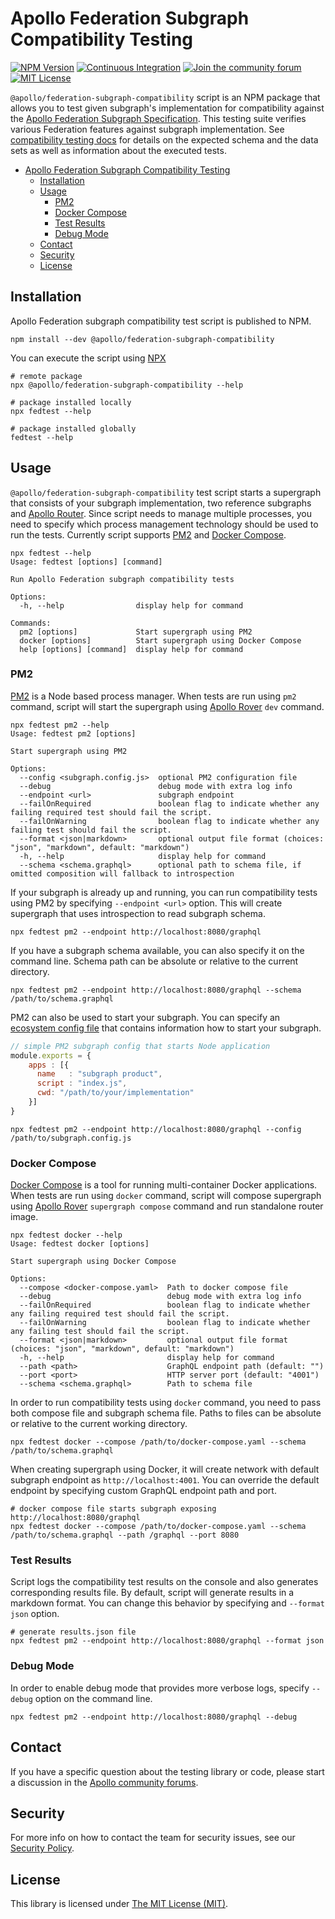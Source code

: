 # Apollo Federation Subgraph Compatibility Testing

[![NPM Version](https://img.shields.io/npm/v/@apollo/federation-subgraph-compatibility)](https://www.npmjs.com/package/@apollo/federation-subgraph-compatibility)
[![Continuous Integration](https://github.com/apollographql/apollo-federation-subgraph-compatibility/workflows/Continuous%20Integration/badge.svg)](https://github.com/apollographql/apollo-federation-subgraph-compatibility/actions?query=workflow%3A"Continuous+Integration")
[![Join the community forum](https://img.shields.io/badge/Join%20The%20Community-Forum-blueviolet)](https://community.apollographql.com)
[![MIT License](https://img.shields.io/github/license/apollographql/apollo-federation-subgraph-compatibility)](https://github.com/apollographql/apollo-federation-subgraph-compatibility/blob/main/LICENSE)

`@apollo/federation-subgraph-compatibility` script is an NPM package that allows you to test given subgraph's implementation for compatibility against the [Apollo Federation Subgraph Specification](https://www.apollographql.com/docs/federation/subgraph-spec/). This testing suite verifies various Federation features against subgraph implementation. See [compatibility testing docs](../../COMPATIBILITY.md) for details on the expected schema and the data sets as well as information about the executed tests.

- [Apollo Federation Subgraph Compatibility Testing](#apollo-federation-subgraph-compatibility-testing)
  - [Installation](#installation)
  - [Usage](#usage)
    - [PM2](#pm2)
    - [Docker Compose](#docker-compose)
    - [Test Results](#test-results)
    - [Debug Mode](#debug-mode)
  - [Contact](#contact)
  - [Security](#security)
  - [License](#license)

## Installation

Apollo Federation subgraph compatibility test script is published to NPM.

```shell
npm install --dev @apollo/federation-subgraph-compatibility
```

You can execute the script using [NPX](https://docs.npmjs.com/cli/v7/commands/npx)

```shell
# remote package
npx @apollo/federation-subgraph-compatibility --help

# package installed locally
npx fedtest --help

# package installed globally
fedtest --help
```

## Usage

`@apollo/federation-subgraph-compatibility` test script starts a supergraph that consists of your subgraph implementation, two reference subgraphs and [Apollo Router](https://github.com/apollographql/router). Since script needs to manage multiple processes, you need to specify which process management technology should be used to run the tests. Currently script supports [PM2](https://pm2.keymetrics.io/) and [Docker Compose](https://docs.docker.com/compose/).

```shell
npx fedtest --help
Usage: fedtest [options] [command]

Run Apollo Federation subgraph compatibility tests

Options:
  -h, --help                display help for command

Commands:
  pm2 [options]             Start supergraph using PM2
  docker [options]          Start supergraph using Docker Compose
  help [options] [command]  display help for command
```

### PM2

[PM2](https://pm2.keymetrics.io/) is a Node based process manager. When tests are run using `pm2` command, script will start the supergraph using [Apollo Rover](https://github.com/apollographql/rover) `dev` command.

```shell
npx fedtest pm2 --help
Usage: fedtest pm2 [options]

Start supergraph using PM2

Options:
  --config <subgraph.config.js>  optional PM2 configuration file
  --debug                        debug mode with extra log info
  --endpoint <url>               subgraph endpoint
  --failOnRequired               boolean flag to indicate whether any failing required test should fail the script.
  --failOnWarning                boolean flag to indicate whether any failing test should fail the script.
  --format <json|markdown>       optional output file format (choices: "json", "markdown", default: "markdown")
  -h, --help                     display help for command
  --schema <schema.graphql>      optional path to schema file, if omitted composition will fallback to introspection
```

If your subgraph is already up and running, you can run compatibility tests using PM2 by specifying `--endpoint <url>` option. This will create supergraph that uses introspection to read subgraph schema.

```shell
npx fedtest pm2 --endpoint http://localhost:8080/graphql
```

If you have a subgraph schema available, you can also specify it on the command line. Schema path can be absolute or relative to the current directory.

```shell
npx fedtest pm2 --endpoint http://localhost:8080/graphql --schema /path/to/schema.graphql
```

PM2 can also be used to start your subgraph. You can specify an [ecosystem config file](https://pm2.keymetrics.io/docs/usage/application-declaration/) that contains information how to start your subgraph.

```js
// simple PM2 subgraph config that starts Node application
module.exports = {
    apps : [{
      name   : "subgraph product",
      script : "index.js",
      cwd: "/path/to/your/implementation"
    }]
}
```

```shell
npx fedtest pm2 --endpoint http://localhost:8080/graphql --config /path/to/subgraph.config.js
```

### Docker Compose

[Docker Compose](https://docs.docker.com/compose/) is a tool for running multi-container Docker applications. When tests are run using `docker` command, script will compose supergraph using [Apollo Rover](https://github.com/apollographql/rover) `supergraph compose` command and run standalone router image.

```shell
npx fedtest docker --help
Usage: fedtest docker [options]

Start supergraph using Docker Compose

Options:
  --compose <docker-compose.yaml>  Path to docker compose file
  --debug                          debug mode with extra log info
  --failOnRequired                 boolean flag to indicate whether any failing required test should fail the script.
  --failOnWarning                  boolean flag to indicate whether any failing test should fail the script.
  --format <json|markdown>         optional output file format (choices: "json", "markdown", default: "markdown")
  -h, --help                       display help for command
  --path <path>                    GraphQL endpoint path (default: "")
  --port <port>                    HTTP server port (default: "4001")
  --schema <schema.graphql>        Path to schema file
```

In order to run compatibility tests using `docker` command, you need to pass both compose file and subgraph schema file.
Paths to files can be absolute or relative to the current working directory.

```shell
npx fedtest docker --compose /path/to/docker-compose.yaml --schema /path/to/schema.graphql
```

When creating supergraph using Docker, it will create network with default subgraph endpoint as `http://localhost:4001`. You can override the default endpoint by specifying custom GraphQL endpoint path and port.

```shell
# docker compose file starts subgraph exposing http://localhost:8080/graphql
npx fedtest docker --compose /path/to/docker-compose.yaml --schema /path/to/schema.graphql --path /graphql --port 8080
```

### Test Results

Script logs the compatibility test results on the console and also generates corresponding results file. By default, script will generate results in a markdown format. You can change this behavior by specifying and `--format json` option.

```shell
# generate results.json file
npx fedtest pm2 --endpoint http://localhost:8080/graphql --format json
```

### Debug Mode

In order to enable debug mode that provides more verbose logs, specify `--debug` option on the command line.

```shell
npx fedtest pm2 --endpoint http://localhost:8080/graphql --debug
```

## Contact

If you have a specific question about the testing library or code, please start a discussion in the [Apollo community forums](https://community.apollographql.com/).

## Security

For more info on how to contact the team for security issues, see our [Security Policy](https://github.com/apollographql/.github/blob/main/SECURITY.md).

## License

This library is licensed under [The MIT License (MIT)](../../LICENSE).
